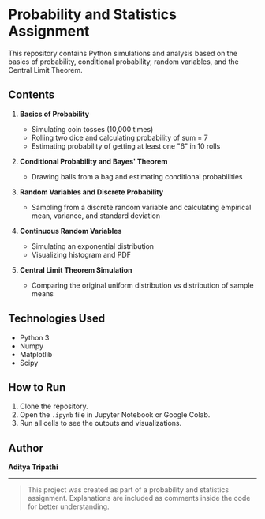 
# Probability and Statistics Assignment

This repository contains Python simulations and analysis based on the basics of probability, conditional probability, random variables, and the Central Limit Theorem.

## Contents

1. **Basics of Probability**
    - Simulating coin tosses (10,000 times)
    - Rolling two dice and calculating probability of sum = 7
    - Estimating probability of getting at least one "6" in 10 rolls

2. **Conditional Probability and Bayes' Theorem**
    - Drawing balls from a bag and estimating conditional probabilities

3. **Random Variables and Discrete Probability**
    - Sampling from a discrete random variable and calculating empirical mean, variance, and standard deviation

4. **Continuous Random Variables**
    - Simulating an exponential distribution
    - Visualizing histogram and PDF

5. **Central Limit Theorem Simulation**
    - Comparing the original uniform distribution vs distribution of sample means

## Technologies Used
- Python 3
- Numpy
- Matplotlib
- Scipy

## How to Run

1. Clone the repository.
2. Open the `.ipynb` file in Jupyter Notebook or Google Colab.
3. Run all cells to see the outputs and visualizations.

## Author

**Aditya Tripathi**

---

> This project was created as part of a probability and statistics assignment. Explanations are included as comments inside the code for better understanding.
